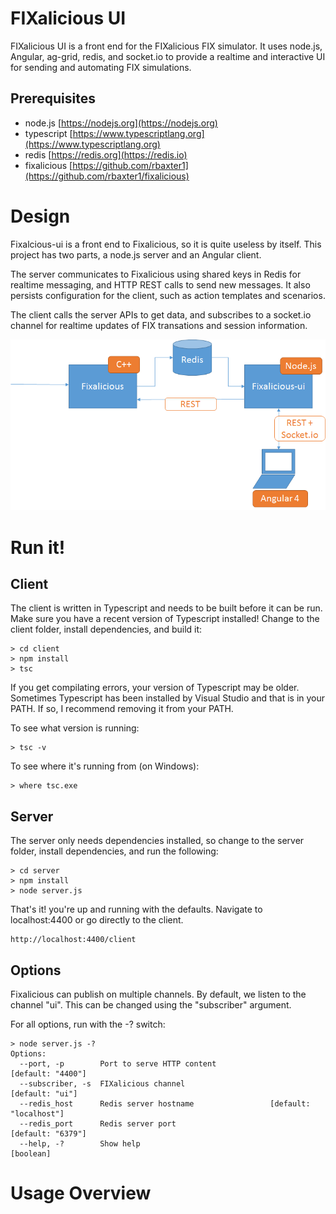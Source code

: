 FIXalicious UI
==============

FIXalicious UI is a front end for the FIXalicious FIX simulator.
It uses node.js, Angular, ag-grid, redis, and socket.io to provide a realtime and interactive UI for sending and automating FIX simulations.

## Prerequisites
- node.js [https://nodejs.org](https://nodejs.org)
- typescript [https://www.typescriptlang.org](https://www.typescriptlang.org)
- redis [https://redis.org](https://redis.io)
- fixalicious [https://github.com/rbaxter1](https://github.com/rbaxter1/fixalicious)


# Design
Fixalcious-ui is a front end to Fixalicious, so it is quite useless by itself. This project has two parts, a node.js server and an Angular client.

The server communicates to Fixalicious using shared keys in Redis for realtime messaging, and HTTP REST calls to send new messages. It also persists configuration for the client, such as action templates and scenarios.

The client calls the server APIs to get data, and subscribes to a socket.io channel for realtime updates of FIX transations and session information.

![System](./sys_overview.png)

# Run it!

## Client

The client is written in Typescript and needs to be built before it can be run. Make sure you have a recent version of Typescript installed!
Change to the client folder, install dependencies, and build it:
```
> cd client
> npm install
> tsc
```
If you get compilating errors, your version of Typescript may be older. Sometimes Typescript has been installed by Visual Studio and that is in your PATH. If so, I recommend removing it from your PATH.

To see what version is running: 
```
> tsc -v
```

To see where it's running from (on Windows):
```
> where tsc.exe
```

## Server

The server only needs dependencies installed, so change to the server folder, install dependencies, and run the following:
```
> cd server
> npm install
> node server.js
```

That's it! you're up and running with the defaults. Navigate to localhost:4400 or go directly to the client.
```
http://localhost:4400/client
```

## Options

Fixalicious can publish on multiple channels. By default, we listen to the channel "ui". This can be changed using the "subscriber" argument. 

For all options, run with the -? switch:

```
> node server.js -?
Options:
  --port, -p        Port to serve HTTP content                 [default: "4400"]
  --subscriber, -s  FIXalicious channel                          [default: "ui"]
  --redis_host      Redis server hostname                 [default: "localhost"]
  --redis_port      Redis server port                          [default: "6379"]
  --help, -?        Show help                                          [boolean]

```

# Usage Overview